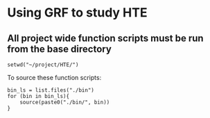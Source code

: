 # Using GRF to study HTE

## All project wide function scripts must be run from the base directory
`setwd("~/project/HTE/")`

To source these function scripts:

```
bin_ls = list.files("./bin")
for (bin in bin_ls){
    source(paste0("./bin/", bin))
}
```
